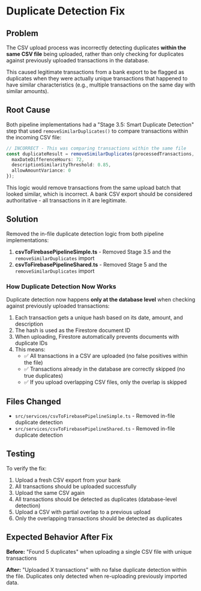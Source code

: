 # Duplicate Detection Fix

## Problem

The CSV upload process was incorrectly detecting duplicates **within the same CSV file** being uploaded, rather than only checking for duplicates against previously uploaded transactions in the database.

This caused legitimate transactions from a bank export to be flagged as duplicates when they were actually unique transactions that happened to have similar characteristics (e.g., multiple transactions on the same day with similar amounts).

## Root Cause

Both pipeline implementations had a "Stage 3.5: Smart Duplicate Detection" step that used `removeSimilarDuplicates()` to compare transactions within the incoming CSV file:

```typescript
// INCORRECT - This was comparing transactions within the same file
const duplicateResult = removeSimilarDuplicates(processedTransactions, {
  maxDateDifferenceHours: 72,
  descriptionSimilarityThreshold: 0.85,
  allowAmountVariance: 0
});
```

This logic would remove transactions from the same upload batch that looked similar, which is incorrect. A bank CSV export should be considered authoritative - all transactions in it are legitimate.

## Solution

Removed the in-file duplicate detection logic from both pipeline implementations:

1. **csvToFirebasePipelineSimple.ts** - Removed Stage 3.5 and the `removeSimilarDuplicates` import
2. **csvToFirebasePipelineShared.ts** - Removed Stage 5 and the `removeSimilarDuplicates` import

### How Duplicate Detection Now Works

Duplicate detection now happens **only at the database level** when checking against previously uploaded transactions:

1. Each transaction gets a unique hash based on its date, amount, and description
2. The hash is used as the Firestore document ID
3. When uploading, Firestore automatically prevents documents with duplicate IDs
4. This means:
   - ✅ All transactions in a CSV are uploaded (no false positives within the file)
   - ✅ Transactions already in the database are correctly skipped (no true duplicates)
   - ✅ If you upload overlapping CSV files, only the overlap is skipped

## Files Changed

- `src/services/csvToFirebasePipelineSimple.ts` - Removed in-file duplicate detection
- `src/services/csvToFirebasePipelineShared.ts` - Removed in-file duplicate detection

## Testing

To verify the fix:

1. Upload a fresh CSV export from your bank
2. All transactions should be uploaded successfully
3. Upload the same CSV again
4. All transactions should be detected as duplicates (database-level detection)
5. Upload a CSV with partial overlap to a previous upload
6. Only the overlapping transactions should be detected as duplicates

## Expected Behavior After Fix

**Before:** "Found 5 duplicates" when uploading a single CSV file with unique transactions

**After:** "Uploaded X transactions" with no false duplicate detection within the file. Duplicates only detected when re-uploading previously imported data.
